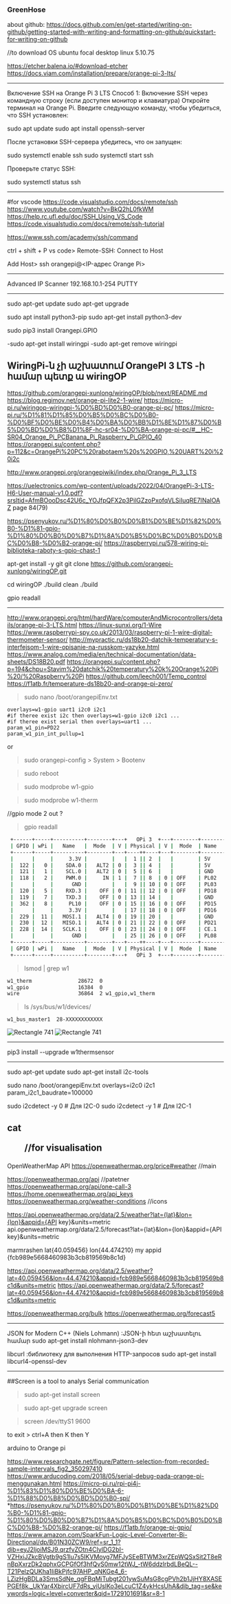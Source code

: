 ### GreenHose

about github: https://docs.github.com/en/get-started/writing-on-github/getting-started-with-writing-and-formatting-on-github/quickstart-for-writing-on-github



//to download OS ubuntu focal desktop linux 5.10.75

https://etcher.balena.io/#download-etcher
https://docs.viam.com/installation/prepare/orange-pi-3-lts/

--------------------------------------------------------------------------------------------------------

Включение SSH на Orange Pi 3 LTS
Способ 1: Включение SSH через командную строку (если доступен монитор и клавиатура)
Откройте терминал на Orange Pi.
Введите следующую команду, чтобы убедиться, что SSH установлен:

sudo apt update
sudo apt install openssh-server

После установки SSH-сервера убедитесь, что он запущен:

sudo systemctl enable ssh
sudo systemctl start ssh

Проверьте статус SSH:

sudo systemctl status ssh

--------------------------------------------------------------------------------------------------------
#for vscode 
https://code.visualstudio.com/docs/remote/ssh
https://www.youtube.com/watch?v=BkQ2hL0fkWM
https://help.rc.ufl.edu/doc/SSH_Using_VS_Code
https://code.visualstudio.com/docs/remote/ssh-tutorial

https://www.ssh.com/academy/ssh/command

ctrl + shift + P
vs code> Remote-SSH: Connect to Host

Add Host> ssh orangepi@<IP-адрес Orange Pi>

--------------------------------------------------------------------------------------------------------

Advanced IP Scanner
192.168.10.1-254
PUTTY

--------------------------------------------------------------------------------------------------------

sudo apt-get update
sudo apt-get upgrade


sudo apt install python3-pip
sudo apt-get install python3-dev

sudo pip3 install Orangepi.GPIO

-sudo apt-get install wiringpi
-sudo apt-get remove wiringpi

WiringPi-ն չի աշխատում OrangePI 3 LTS -ի համար պետք ա wiringOP
--------------------------------------------------------------------------------------------------------
https://github.com/orangepi-xunlong/wiringOP/blob/next/README.md
https://blog.regimov.net/orange-pi-lite2-1-wire/
https://micro-pi.ru/wiringop-wiringpi-%D0%BD%D0%B0-orange-pi-pc/
https://micro-pi.ru/%D1%81%D1%85%D0%B5%D0%BC%D0%B0-%D0%BF%D0%BE%D0%B4%D0%BA%D0%BB%D1%8E%D1%87%D0%B5%D0%BD%D0%B8%D1%8F-hc-sr04-%D0%BA-orange-pi-pc/#__HC-SR04_Orange_Pi_PCBanana_Pi_Raspberry_Pi_GPIO_40
https://orangepi.su/content.php?p=112&c=OrangePi%20PC%20rabotaem%20s%20GPIO,%20UART%20i%20i2c

http://www.orangepi.org/orangepiwiki/index.php/Orange_Pi_3_LTS

https://uelectronics.com/wp-content/uploads/2022/04/OrangePi-3-LTS-H6-User-manual-v1.0.pdf?srsltid=AfmBOooDsc42U6c_YOJfpQFX2p3PilGZzoPxofqVLSiIuqRE7INaIOAZ
page 84(79)

https://psenyukov.ru/%D1%80%D0%B0%D0%B1%D0%BE%D1%82%D0%B0-%D1%81-gpio-%D1%80%D0%B0%D0%B7%D1%8A%D0%B5%D0%BC%D0%B0%D0%BC%D0%B8-%D0%B2-orange-pi/
https://raspberrypi.ru/578-wiring-pi-biblioteka-raboty-s-gpio-chast-1



apt-get install -y git
git clone https://github.com/orangepi-xunlong/wiringOP.git

cd wiringOP
./build clean
./build 

gpio readall

--------------------------------------------------------------------------------------------------------
http://www.orangepi.org/html/hardWare/computerAndMicrocontrollers/details/orange-pi-3-LTS.html
https://linux-sunxi.org/1-Wire
https://www.raspberrypi-spy.co.uk/2013/03/raspberry-pi-1-wire-digital-thermometer-sensor/
http://mypractic.ru/ds18b20-datchik-temperatury-s-interfejsom-1-wire-opisanie-na-russkom-yazyke.html
https://www.analog.com/media/en/technical-documentation/data-sheets/DS18B20.pdf
https://orangepi.su/content.php?p=194&chpu=Stavim%20datchik%20temperatury%20k%20Orange%20Pi%20/%20Raspberry%20Pi
https://github.com/leech001/Temp_control
https://f1atb.fr/temperature-ds18b20-and-orange-pi-zero/



>sudo nano /boot/orangepiEnv.txt
```bush
overlays=w1-gpio uart1 i2c0 i2c1
#if theree exist i2c then overlays=w1-gpio i2c0 i2c1 ...
#if theree exist serial then overlays=uart1 ...
param_w1_pin=PD22
param_w1_pin_int_pullup=1
```

or

>sudo orangepi-config > System > Bootenv

>sudo reboot

>sudo modprobe w1-gpio

>sudo modprobe w1-therm

//gpio mode 2 out ?

>gpio readall
```bash
 +------+-----+----------+--------+---+   OPi 3  +---+--------+----------+-----+------+
 | GPIO | wPi |   Name   |  Mode  | V | Physical | V |  Mode  | Name     | wPi | GPIO |
 +------+-----+----------+--------+---+----++----+---+--------+----------+-----+------+
 |      |     |     3.3V |        |   |  1 || 2  |   |        | 5V       |     |      |
 |  122 |   0 |    SDA.0 |   ALT2 | 0 |  3 || 4  |   |        | 5V       |     |      |
 |  121 |   1 |    SCL.0 |   ALT2 | 0 |  5 || 6  |   |        | GND      |     |      |
 |  118 |   2 |    PWM.0 |     IN | 1 |  7 || 8  | 0 | OFF    | PL02     | 3   | 354  |
 |      |     |      GND |        |   |  9 || 10 | 0 | OFF    | PL03     | 4   | 355  |
 |  120 |   5 |    RXD.3 |    OFF | 0 | 11 || 12 | 0 | OFF    | PD18     | 6   | 114  |
 |  119 |   7 |    TXD.3 |    OFF | 0 | 13 || 14 |   |        | GND      |     |      |
 |  362 |   8 |     PL10 |    OFF | 0 | 15 || 16 | 0 | OFF    | PD15     | 9   | 111  |
 |      |     |     3.3V |        |   | 17 || 18 | 0 | OFF    | PD16     | 10  | 112  |
 |  229 |  11 |   MOSI.1 |   ALT4 | 0 | 19 || 20 |   |        | GND      |     |      |
 |  230 |  12 |   MISO.1 |   ALT4 | 0 | 21 || 22 | 0 | OFF    | PD21     | 13  | 117  |
 |  228 |  14 |   SCLK.1 |    OFF | 0 | 23 || 24 | 0 | OFF    | CE.1     | 15  | 227  |
 |      |     |      GND |        |   | 25 || 26 | 0 | OFF    | PL08     | 16  | 360  |
 +------+-----+----------+--------+---+----++----+---+--------+----------+-----+------+
 | GPIO | wPi |   Name   |  Mode  | V | Physical | V |  Mode  | Name     | wPi | GPIO |
 +------+-----+----------+--------+---+   OPi 3  +---+--------+----------+-----+------+
```

>lsmod | grep w1
```bash
w1_therm               28672  0
w1_gpio                16384  0
wire                   36864  2 w1_gpio,w1_therm
```

>ls /sys/bus/w1/devices/
```
w1_bus_master1  28-XXXXXXXXXXXX
```



![Rectangle 741](https://github.com/user-attachments/assets/9c7eace9-507e-4ed3-bf48-2cedfa4ee452)
![Rectangle 741](https://github.com/user-attachments/assets/9022c55d-a769-40f4-890f-462ed39d795b)

--------------------------------------------------------------------------------------------------------

pip3 install --upgrade w1thermsensor

--------------------------------------------------------------------------------------------------------
sudo apt-get update
sudo apt-get install i2c-tools

sudo nano /boot/orangepiEnv.txt
overlays=i2c0 i2c1
param_i2c1_baudrate=100000 


sudo i2cdetect -y 0  # Для I2C-0
sudo i2cdetect -y 1  # Для I2C-1





cat <dir> //for visualisation
--------------------------------------------------------------------------------------------------------

OpenWeatherMap API
https://openweathermap.org/price#weather        //main

https://openweathermap.org/api                  //patetner
https://openweathermap.org/api/one-call-3
https://home.openweathermap.org/api_keys
https://openweathermap.org/weather-conditions    //icons

https://api.openweathermap.org/data/2.5/weather?lat={lat}&lon={lon}&appid={API key}&units=metric
api.openweathermap.org/data/2.5/forecast?lat={lat}&lon={lon}&appid={API key}&units=metric

marmrashen lat{40.059456} lon{44.474210}
my appid {fcb989e5668460983b3cb819569b8c1d}

https://api.openweathermap.org/data/2.5/weather?lat=40.059456&lon=44.474210&appid=fcb989e5668460983b3cb819569b8c1d&units=metric
https://api.openweathermap.org/data/2.5/forecast?lat=40.059456&lon=44.474210&appid=fcb989e5668460983b3cb819569b8c1d&units=metric

https://openweathermap.org/bulk
https://openweathermap.org/forecast5

--------------------------------------------------------------------------------------------------------
JSON for Modern C++ (Niels Lohmann)  :JSON-ի հետ աշխատելու համար
   sudo apt-get install nlohmann-json3-dev

libcurl                              :библиотеку для выполнения HTTP-запросов
    sudo apt-get install libcurl4-openssl-dev


--------------------------------------------------------------------------------------------------------

##Screen is a tool to analys Serial communication


>sudo apt-get install screen

>sudo apt-get upgrade screen

>screen /dev/ttyS1 9600

to exit > ctrl+A then K then Y

arduino to Orange pi

https://www.researchgate.net/figure/Pattern-selection-from-recorded-sample-intervals_fig2_350297410
https://www.arducoding.com/2018/05/serial-debug-pada-orange-pi-menggunakan.html
https://micro-pi.ru/rpi-pi4j-%D1%83%D1%80%D0%BE%D0%BA-6-%D1%88%D0%B8%D0%BD%D0%B0-spi/
*https://psenyukov.ru/%D1%80%D0%B0%D0%B1%D0%BE%D1%82%D0%B0-%D1%81-gpio-%D1%80%D0%B0%D0%B7%D1%8A%D0%B5%D0%BC%D0%B0%D0%BC%D0%B8-%D0%B2-orange-pi/
https://f1atb.fr/orange-pi-gpio/
https://www.amazon.com/SparkFun-Logic-Level-Converter-Bi-Directional/dp/B01N30ZCW9/ref=sr_1_1?dib=eyJ2IjoiMSJ9.qrzfvZOtn4CIylDG2bI-VZHxiJZkcBVgtb9gS1lu7s5IKVMoyg7MFJySEeBTWM3xrZEpWQSxSit2T8eRnBpXxrzDk2qphxGCPGfOf3hfQvS0mw12tWJ_-tW6ddzlrbdLBeQL--T21PelzQUKha1IiBkPjfc97AHP_qNKGe4_6-LZjzHgBDLa3SmsSdNe_qgFBqMiTubgt201ywSuMsG8cgPVh2b1JjHY8XASEPGEf8k._UkYar4XbircUF7dRs_yiUslKo3eLcuC1Z4ykHcsUhA&dib_tag=se&keywords=logic+level+converter&qid=1729101691&sr=8-1






